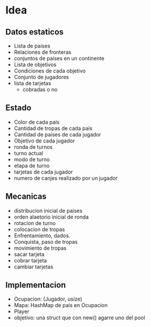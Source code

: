 # Idea

## Datos estaticos

- Lista de paises
- Relaciones de fronteras
- conjuntos de paises en un continente
- Lista de objetivos
- Condiciones de cada objetivo
- Conjunto de jugadores
- lista de tarjetas
  - cobradas o no

## Estado

- Color de cada país
- Cantidad de tropas de cada país
- Cantidad de paises de cada jugador
- Objetivo de cada jugador
- ronda de turnos
- turno actual
- modo de turno
- etapa de turno
- tarjetas de cada jugador
- numero de canjes realizado por un jugador

## Mecanicas

- distribucion inicial de paises
- orden alaetorio inicial de ronda
- rotacion de turno
- colocacion de tropas
- Enfrentamiento, dados.
- Conquista, paso de tropas
- movimiento de tropas
- sacar tarjeta
- cobrar tarjeta
- cambiar tarjetas

## Implementacion

- Ocupacion: (Jugador, usize)
- Mapa: HashMap de pais en Ocupacion
- Player
- objetivo: una struct que con new() agarre uno del pool